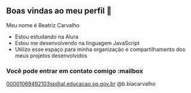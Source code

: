 ## Boas vindas ao meu perfil 💙

Meu nome é Beatriz Carvalho

- Estou estudando na Alura
- Estou me desenvolvendo na linguagem JavaScript
- Utilizo esse espaço para minha organização e compartilhamento dos meus projetos desenvolvidos

 ### Você pode entrar em contato comigo :mailbox

00001069492103sp@al.educacao.sp.gov.br
@b.biacarvalho
